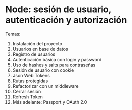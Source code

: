 # Node: sesión de usuario, autenticación y autorización

Temas:

1. Instalación del proyecto
2. Usuarios en base de datos
3. Registro de usuarios
4. Autenticación básica con login y password
5. Uso de hashes y salts para contraseñas
6. Sesión de usuario con cookie
7. Json Web Tokens
8. Rutas protegidas
9. Refactorizar con un middleware
10. Cerrar sesión
11. Refresh Token
12. Más adelante: Passport y OAuth 2.0
